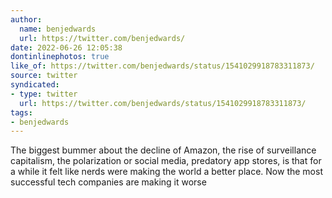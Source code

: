 ```yaml
---
author:
  name: benjedwards
  url: https://twitter.com/benjedwards/
date: 2022-06-26 12:05:38
dontinlinephotos: true
like_of: https://twitter.com/benjedwards/status/1541029918783311873/
source: twitter
syndicated:
- type: twitter
  url: https://twitter.com/benjedwards/status/1541029918783311873/
tags:
- benjedwards
---
```


The biggest bummer about the decline of Amazon, the rise of surveillance capitalism, the polarization or social media, predatory app stores, is that for a while it felt like nerds were making the world a better place. Now the most successful tech companies are making it worse